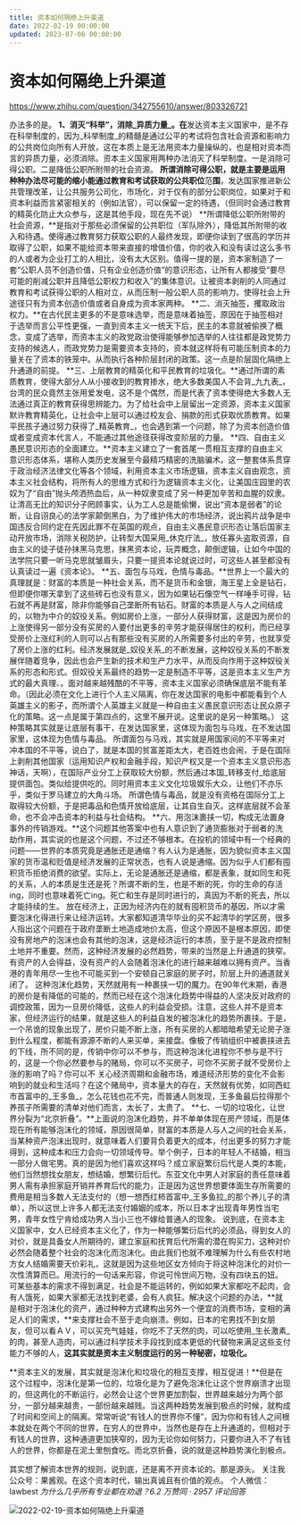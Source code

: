 ```yaml
---
title: 资本如何隔绝上升渠道
date: 2022-02-19 00:00:00
updated: 2023-07-06 00:00:00
---
```


# 资本如何隔绝上升渠道

https://www.zhihu.com/question/342755610/answer/803326721

办法多的是。
**1、消灭“科举”，消除_异质力量_。在**发达资本主义国家中，是不存在科举制度的，因为_科举制度_的精髓是通过公平的考试将包含社会资源和影响力的公共岗位向所有人开放，这在本质上是无法用资本力量操纵的，也是相对资本而言的异质力量，必须消除。资本主义国家用两种办法消灭了科举制度。一是消除可得公职。二是降低公职所附带的社会资源。
**所谓消除可得公职，**就是主要是运用种种办法尽可能的缩小**能通过教育和考试获取的公共职位**范**围**，发达国家推进新公共管理改革，让公共服务公司化，市场化，对于仅有的部分公职岗位，如果对于和资本利益而言紧密相关的（例如法官），可以保留一定的待遇，（但同时会通过教育的精英化防止大众参与，这是其他手段，现在先不说）
**所谓降低公职所附带的社会资源，**是指对于那些必须保留的公共职位（军队除外），降低其所附带的收入和待遇。使得通过教育努力获取公职的人最终发现，即便你读到了很高的学历并取得了公职，如果不能给资本带来直接的增值价值，你的收入和没有读过这么多书的人或者为企业打工的人相比，没有太大区别。值得一提的是，资本家制造了一套“公职人员不创造价值，只有企业创造价值”的意识形态，让所有人都接受“要尽可能的削减公职并且降低公职权力和收入”的集体意识。让被资本剥削的人同通过教育和考试获得公职的人相对立，从而压制一般公职人员的影响力。使得社会上升途径只有为资本创造价值或者自身成为资本家两种。
**二、消灭抽签，攫取政治权力。**在古代民主更多的不是意味选举，而是意味着抽签，原因在于抽签相对于选举而言公平性更强，一直到资本主义一统天下后，民主的本意就被偷换了概念，变成了选举，而资本主义的政党政治使得能够参加选举的人往往都是政党势力支持的候选人，而政党势力是需要资本支持的，资本就这样将有可能压制资本的力量关在了资本的铁笼中。从而执行各种阶层封闭的政策。这一点是阶层固化隔绝上升通道的前提。
**三、上层教育的精英化和平民教育的垃圾化。**通过所谓的素质教育，使得大部分人从小接收到的教育掺水，绝大多数美国人不会背_九九表_，台湾的民众竟然主张用爱发电，这不是个偶然，而是代表了资本使得绝大多数人无法通过真正的教育获得思辨能力。为了给社会中上层留出一定资源，资本主义国家默许教育精英化，让社会中上层可以通过校友会、捐款的形式获取优质教育。如果平民孩子通过努力获得了_精英教育_，也会遇到第一个问题，除了为资本创造价值或者变成资本代言人，不能通过其他途径获得改变阶层的力量。
**四、自由主义愚民意识形态的全面建立。**资本主义建立了一套首尾一贯相互支撑的自由主义意识形态体系，堪称人类历史发展至今最精巧精密的洗脑骗术。这一整套体系贯穿于政治经济法律文化等各个领域，利用资本主义市场逻辑，资本主义自由观念，资本主义社会结构，将所有人的思维方式和行为逻辑资本主义化，让美国庄园里的农奴为了“自由”抛头颅洒热血后，从一种奴隶变成了另一种更加辛苦和血腥的奴隶。让清高无比的知识分子罔顾事实，认为工人总是能偷懒，说出“资本是弱者”的论断，让自诩良心的法学家颠倒黑白，为了维护伟大的市场经济，说出鸦片战争是中国违反合同约定在先因此罪不在英国的观点，自由主义愚民意识形态让落后国家主动开放市场，消除关税防护，让转型大国采用_休克疗法_，放任寡头盗取资源，自由主义的徒子徒孙抹黑马克思，抹黑资本论，玩弄概念，颠倒逻辑，让如今中国的法学院只要一听马克思就皱眉头，只要一提资本论就说过时，可这些人甚至都没有认真读过一遍《资本论》。
**五、面包与马戏，色情与毒品。**世界上一个最大的真理就是：财富的本质是一种社会关系，而不是货币和金银，海王星上全是钻石，但即便你哪天拿到了这些砖石也没有意义，因为如果钻石像空气一样唾手可得，钻石就不再是财富，除非你能够自己垄断所有钻石。财富的本质是人与人之间结成的，以物为中介的奴役关系。例如房价上涨，一部分人获得财富，这是因为房价的上涨使得另一部分没有买房的人要付出更多的辛劳才能获得居住的权利，而已经享受房价上涨红利的人则可以占有那些没有买房的人所需要多付出的辛劳，也就享受了房价上涨的红利。经济发展就是_奴役关系_的不断发展，这种奴役关系的不断发展伴随着竞争，因此也会产生新的技术和生产力水平，从而反向作用于这种奴役关系的形态和形式。但奴役关系最终的趋势一定是制造不平等，这是资本主义生产方式的最大真理、。面对越来越残酷的不平等，资本主义国家必须确保底层不能有革命。（因此必须在文化上进行个人主义隔离，你在发达国家的电影中都能看到个人英雄主义的影子，而所谓个人英雄主义就是一种自由主义愚民意识形态让民众原子化的策略。这一点是属于第四点的，这里不展开说。这里说的是另一种策略。）
这种策略其实就是让底层有事干，在发达国家里，这体现为面包与马戏，在不发达国家里，这体现为色情与毒品。
所谓面包与马戏，其实就是用国家间的不平等来对冲本国的不平等，说白了，就是本国的贫富差距太大，老百姓也会闹，于是在国际上剥削其他国家（运用知识产权和金融手段，知识产权又是一个资本主义意识形态神话，天啊），在国际产业分工上获取较大份额，然后通过本国_转移支付_给底层提供面包。类似给提供吃的。同时用资本主义文化垃圾娱乐大众，让他们不亦乐乎，类似于罗马建立的大角斗场。
所谓色情与毒品，就是没有资格在国际分工上取得较大份额，于是把毒品和色情开放给底层，让其自生自灭。这样底层就不会革命，也不会冲击资本的利益与社会结构。
**六、用泡沫裹挟一切，构成无法置身事外的传销游戏。**这个问题其他答案中也有人意识到了通货膨胀对于弱者的洗劫作用，其实说的也是这个问题，不过还不够根本。在投机的领域中有一个经典的问题——世界的本质究竟是通胀还是通缩？有人认为是通胀，因为貌似资本主义国家的货币温和贬值是经济发展的正常状态，也有人说是通缩。因为似乎人们都有囤积货币拒绝消费的欲望。实际上，无论是通胀还是通缩，都是表象，就如同生和死的关系，人的本质是生还是死？所谓不断的生，也是不断的死，你的生命的存活ing，同时也意味着死亡ing。死亡和生存是同时进行的，真因为不断的死去，所以才能持续的生。
放在经济上，正因为经济内在的就有囤积货币的基因，所以才需要泡沫化得进行来让经济运转。大家都知道清华毕业的买不起清华的学区房，很多人指出这个问题在于政府垄断土地造成地价太高，但这个原因不是根本原因，即使没有房地产的泡沫也会有其他的泡沫，这是经济运行的本质，至于是不是政府控制土地并不重要。然而，这种经济发展的必然趋势，带来的当然是上升通道的狭窄。有资产的人会得益，没有资产的人会随着泡沫化的进行越来越难以拥有资产。当香港的青年用尽一生也不可能买到一个安顿自己家庭的房子时，阶层上升的通道就关闭了。
这种泡沫化趋势，天然就用有一种裹挟一切的魔力。在90年代末期，香港的房价是有降低的可能的，然而已经在这个泡沫化趋势中得益的人坚决反对政府的调控政策，因为一旦房价降低，这些人的利益会受损。注意，这些人并不是资本家，但经济运行的结果，就是这些人的利益自发的被泡沫化的趋势所裹挟。于是，一个吊诡的现象出现了，房价只能不断上涨，所有买房的人都暗暗希望无论房子涨到什么程度，都能有源源不断的人来买单，来接盘。像极了传销组织中被裹挟进去的下线，所不同的是，传销中你可以不参与，而这种泡沫化进程你不参与是不行的，这是一个你必然要参与的赌局，你可以不买房子，可你不买房子就不受房价上涨的影响了吗？你可以不 关心经济周期和金融市场，难道经济形势的变化不会影响到的就业和生活吗？在这个赌局中，资本量大的存在，天然就有优势，如同西虹市首富中的_王多鱼_，怎么花钱也花不完，而普通人则发现，王多鱼最后拉得那个养孩子所需要的清单对他们而言，太长了，太贵了。
**七、一切的垃圾化，让世界分裂为“北京折叠”。**上面说的泡沫化趋势，并不单单体现在房产领域，而是体现在所有能够泡沫化的领域，原因很简单，财富的本质是人与人之间的社会关系，当某种资产泡沫出现时，就意味着人们要背负着更大的成本，付出更多的努力才能得到，这种成本和压力会向一切领域传导。举个例子，日本的年轻人不结婚，相当一部分人做宅男。真的是因为他们喜欢这样吗？成立家庭繁衍后代是人类的本能，他们当然想找女朋友，想结婚，想繁衍后代。东亚文化中男人对家庭的责任意味着男人需有承担家庭开销并养育后代的能力，正是因为这世界想要体面生存所需要的费用是相当多数人无法支付的（想一想西红柿首富中_王多鱼拉_的那个养儿子的清单），所以这世上许多人都无法支付婚姻的成本，所以日本才出现青年男性当宅男，青年女性宁肯给成功男人当小三也不嫁给普通人的现象。
说到底，在资本主义国家中，女人已经资本主义化了，作为一种能够繁衍后代的必须品，得到女人的对价，就是具备女人所期待的，建立家庭和抚育后代所需的潜在购买力，这种对价必然会随着整个社会的泡沫化而泡沫化。由此我们也就不难理解为什么有些农村地方女人结婚需要天价彩礼，这就是因为这些地区女方倾向于将这种泡沫化的对价一次性清算而已。用流行的一句话来形容，你说可怜世间万物，没有四块五的妞。
可某些基本的需求不得到满足，社会是不能运转的，例如如果大家都吃不起肉，会有人饿死，如果大家都无法找到老婆，会有人疯狂。解决这个问题的办法，**就是相对于泡沫化的资产，通过种种方式建构出另外一个便宜的消费市场，变相的满足人们的需求，**来支撑社会不至于走向崩溃。例如，日本的宅男找不到女朋友，但可以看ＡＶ，可以买充气娃娃，你吃不了天然的肉，可以吃使用_生长激素_的肉，甚至人造肉，可以通过科学技术手段找到成本更低的代替物来满足这些支付能力不够的人，**这其实就是资本主义制度运行的另一种秘密，垃圾化。**

**资本主义的发展，其实就是泡沫化和垃圾化的相互支撑，相互促进！**但是在这个过程中，泡沫化是第一位的，垃圾化是为了避免泡沫化让这个世界崩溃才出现的，但这两化的不断运行，必然会让这个世界更加割裂，世界越来越分为两个部分，一部分越来越贵，一部份越来越贱。当这两种趋势发展到极点的时候，就构成了时间和空间上的隔离。常常听说“有钱人的世界你不懂”，因为你和有钱人之间根本就处在两个不同的世界，在穷人的世界中，当然也是存在上升通道的，但相对于有钱人的世界，这种通道更加狭窄的，因为无论你如何努力，只要你进入不了有钱人的世界，你都是在泥土里刨食吃。而北京折叠，说的就是这种趋势演化到极点。

其实想了解资本世界的规则，说到底，还是离不开资本论的。那是源头。
关注我公众号：果酱观。在这个资本时代，输出真诚且有价值的观点。
个人微信：lawbest
_为什么几乎所有专业都在劝退？6.2 万赞同 · 2957 评论回答_

![2022-02-19-资本如何隔绝上升渠道](assets/2022-02-19-资本如何隔绝上升渠道.jpeg)

